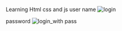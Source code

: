 Learning Html css and js
user name
![login](https://github.com/anjana-flutter/learning-html/assets/126591925/e2cdc4e5-c3af-4685-8428-8f8027e3d709)

password
![login_with pass](https://github.com/anjana-flutter/learning-html/assets/126591925/69e4062b-5c4f-4620-a3ee-50bba4ea446a)
